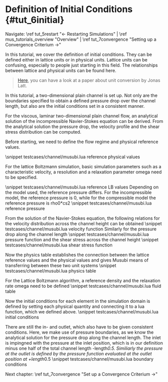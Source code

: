 Definition of Initial Conditions {#tut_6initial}
========

Navigate: \ref tut_5restart "&larr; Restarting Simulations"
| \ref mus_tutorials_overview "Overview"
| \ref tut_7convergence "Setting up a Convergence Criterium &rarr;"

In this tutorial, we cover the definition of initial conditions. 
They can be defined either in lattice units or in physical units.
Lattice units can be confusing, especially to people just starting in this field.
The relationships between lattice and physical units can be found here.

> [Here](\ref "wiki.palabos.org/_media/howtos:lbunits.pdf"), you can have a look at a paper about unit conversion by Jonas Latt.

In this tutorial, a two-dimensional plain channel is set up. 
Not only are the boundaries specified to obtain a defined pressure drop over the channel length, 
but also are the initial conditions set in a consistent manner.

For the viscous, laminar two-dimensional plain channel flow, an analytical solution
of the incompressible Navier-Stokes equation can be derived. From the analytical solution
the pressure drop, the velocity profile and the shear stress distribution can be computed.

Before starting, we need to define the flow regime and physical reference values.

\snippet testcases/channel/musubi.lua reference physical values

For the lattice Boltzmann simulation, basic simulation parameters such as a characteristic velocity, 
a resolution and a relaxation parameter omega need to be specified.

\snippet testcases/channel/musubi.lua reference LB values
Depending on the model used, the reference pressure differs. For the incompressible model, 
the reference pressure is 0, while for the compressible model the reference pressure is rho0*cs2
\snippet testcases/channel/musubi.lua reference pressure

From the solution of the Navier-Stokes equation, the following relations for the
velocity distribution across the channel height can be obtained
\snippet testcases/channel/musubi.lua velocity function
Similarly for the pressure drop along the channel length
\snippet testcases/channel/musubi.lua pressure function
and the shear stress across the channel height
\snippet testcases/channel/musubi.lua shear stress function

Now the physics table establishes the connection between the lattice reference values and the 
physical values and gives Musubi means of transferring between these two unit systems
\snippet testcases/channel/musubi.lua physics table

For the Lattice Boltzmann algorithm, a reference density and the relaxation rate omega need to be defined
\snippet testcases/channel/musubi.lua fluid table

Now the initial conditions for each element in the simulation domain is defined by setting
each physical quantity and connecting it to a lua function, which we defined above.
\snippet testcases/channel/musubi.lua initial conditions

There are still the in- and outlet, which also have to be given consistent conditions.
Here, we make use of pressure boundaries, as we know the analytical solution for the pressure drop along
the channel length.
The inlet is impingned with the pressure at the inlet position, which is in our definition minus one half of 
the total channel length -length*0.5. Similiarly the pressure at the outlet is defined by the pressure function
evaluated at the outlet position at +length*0.5
\snippet testcases/channel/musubi.lua boundary conditions

Next chapter: \ref tut_7convergence "Set up a Convergence Criterium &rarr;"
